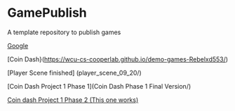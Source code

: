 # GamePublish

A template repository to publish games

[Google](https://www.google.co.uk/)

[Coin Dash}(https://wcu-cs-cooperlab.github.io/demo-games-Rebelxd553/)

[Player Scene finished] (player_scene_09_20/)

[Coin Dash Project 1 Phase 1](Coin Dash Phase 1 Final Version/)

[Coin dash Project 1 Phase 2 (This one works)](09_26_reupload/)
